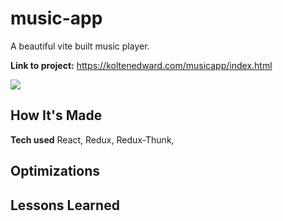 # music-app

A beautiful vite built music player.

**Link to project:** https://koltenedward.com/musicapp/index.html

![](images/preview.gif)

## How It's Made

**Tech used** React, Redux, Redux-Thunk, 



## Optimizations



## Lessons Learned


